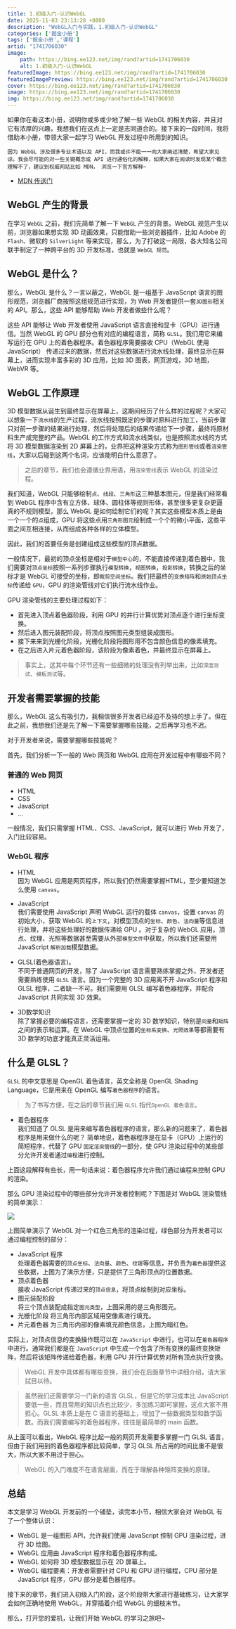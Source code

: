 ```yaml
---
title: 1.初级入门-认识WebGL
date: 2025-11-03 23:13:28 +0800
description: "WebGL入门与实践，1.初级入门-认识WebGL"
categories: ['掘金小册']
tags: ['掘金小册','课程']
artid: "1741706030"
image:
    path: https://bing.ee123.net/img/rand?artid=1741706030
    alt: 1.初级入门-认识WebGL
featuredImage: https://bing.ee123.net/img/rand?artid=1741706030
featuredImagePreview: https://bing.ee123.net/img/rand?artid=1741706030
cover: https://bing.ee123.net/img/rand?artid=1741706030
image: https://bing.ee123.net/img/rand?artid=1741706030
img: https://bing.ee123.net/img/rand?artid=1741706030
---
```




如果你在看这本小册，说明你或多或少地了解一些 WebGL 的相关内容，并且对它有浓厚的兴趣，我想我们在这点上一定是志同道合的。接下来的一段时间，我将借助本小册，带领大家一起学习 WebGL 开发过程中所用到的知识。

```!
因为 WebGL 涉及很多专业术语以及 API，而我或许不能一一向大家阐述清楚，希望大家见谅。我会尽可能的对一些关键概念或 API 进行通俗化的解释，如果大家在阅读时发现某个概念理解不了，建议到权威网站比如 MDN， 浏览一下官方解释~
```

* [MDN 传送门](https://developer.mozilla.org/zh-CN/docs/Web/API/WebGL_API)

## WebGL 产生的背景
在学习 `WebGL` 之前，我们先简单了解一下 `WebGL` 产生的背景。WebGL 规范产生以前，浏览器如果想实现 3D 动画效果，只能借助一些浏览器插件，比如 Adobe 的 `Flash`、微软的 `SilverLight` 等来实现，那么，为了打破这一局限，各大知名公司联手制定了一种跨平台的 3D 开发标准，也就是 `WebGL 规范`。

## WebGL 是什么？
那么，WebGL 是什么？一言以蔽之，WebGL 是一组基于 JavaScript 语言的图形规范，浏览器厂商按照这组规范进行实现，为 Web 开发者提供一套`3D图形`相关的 API。那么，这些 API 能够帮助 Web 开发者做些什么呢？

这些 API 能够让 Web 开发者使用 JavaScript 语言直接和显卡（GPU）进行通信。当然 WebGL 的 GPU 部分也有对应的编程语言，简称 `GLSL`。我们用它来编写运行在 GPU 上的着色器程序。着色器程序需要接收 CPU（WebGL 使用 JavaScript） 传递过来的数据，然后对这些数据进行流水线处理，最终显示在屏幕上，进而实现丰富多彩的 3D 应用，比如 3D 图表，网页游戏，3D 地图，WebVR 等。

## WebGL 工作原理

3D 模型数据从诞生到最终显示在屏幕上，这期间经历了什么样的过程呢？大家可以想象一下`流水线`的生产过程，流水线按照既定的步骤对原料进行加工，当前步骤只对前一步骤的结果进行处理，然后将处理后的结果传递给下一步骤，最终将原材料生产成完整的产品。WebGL 的工作方式和流水线类似，也是按照流水线的方式将 3D 模型数据渲染到 2D 屏幕上的，业界把这种渲染方式称为`图形管线`或者`渲染管线`，大家以后碰到这两个名词，应该能明白什么意思了。

>之后的章节，我们也会遵循业界用语，用`渲染管线`表示 WebGL 的渲染过程。

我们知道，WebGL 只能够绘制`点`、`线段`、`三角形`这三种基本图元，但是我们经常看到 WebGL 程序中含有立方体、球体、圆柱体等规则形体，甚至很多更复杂更逼真的不规则模型，那么 WebGL 是如何绘制它们的呢？其实这些模型本质上是由一个一个的`点`组成，GPU 将这些点用`三角形图元`绘制成一个个的微小平面，这些平面之间互相连接，从而组成各种各样的立体模型。

因此，我们的首要任务是创建组成这些模型的顶点数据。

一般情况下，最初的顶点坐标是相对于`模型中心`的，不能直接传递到着色器中，我们需要对`顶点坐标`按照一系列步骤执行`模型转换`，`视图转换`，`投影转换`，转换之后的坐标才是 WebGL 可接受的坐标，即`裁剪空间坐标`。我们把最终的`变换矩阵`和`原始顶点坐标`传递给 `GPU`，GPU 的渲染管线对它们执行流水线作业。

GPU 渲染管线的主要处理过程如下：

* 首先进入顶点着色器阶段，利用 GPU 的并行计算优势对顶点逐个进行坐标变换。
* 然后进入图元装配阶段，将顶点按照图元类型组装成图形。
* 接下来来到光栅化阶段，光栅化阶段将图形用不包含颜色信息的像素填充。
* 在之后进入片元着色器阶段，该阶段为像素着色，并最终显示在屏幕上。


>事实上，这其中每个环节还有一些细微的处理没有列举出来，比如`深度测试`、`模板测试`等。



## 开发者需要掌握的技能
那么，WebGL 这么有吸引力，我相信很多开发者已经迫不及待的想上手了。但在此之前，我想我们还是先了解一下需要掌握哪些技能，之后再学习也不迟。

对于开发者来说，需要掌握哪些技能呢？

首先，我们分析一下一般的 Web 网页和 WebGL 应用在开发过程中有哪些不同？

###  普通的 Web 网页

* HTML
* CSS
* JavaScript
* ...

一般情况，我们只需掌握 HTML、CSS、JavaScript，就可以进行 Web 开发了，入门比较容易。

### WebGL 程序

* HTML  
因为 WebGL 应用是网页程序，所以我们仍然需要掌握HTML，至少要知道怎么使用 `canvas`。

* JavaScript  
我们需要使用 JavaScript 声明 WebGL 运行的载体 `canvas`，设置 `canvas` 的初始大小，获取 WebGL 的`上下文`，对模型顶点的`坐标`、`颜色`、`法向量`等信息进行处理，并将这些处理好的数据传递给 GPU 。对于复杂的 WebGL 应用，顶点、纹理、光照等数据甚至需要从外部`模型文件`中获取，所以我们还需要用 JavaScript `解析加载`模型数据。

* GLSL(着色器语言)。  
不同于普通网页的开发，除了 JavaScript 语言需要熟练掌握之外，开发者还需要熟练使用 `GLSL` 语言。因为一个完整的 3D 应用离不开 JavaScript 程序和 GLSL 程序，二者缺一不可。我们需要用 GLSL 编写着色器程序，并配合 JavaScript 共同实现 3D 效果。
* 3D数学知识  
除了掌握必要的编程语言，还需要掌握一定的 3D 数学知识，特别是`向量`和`矩阵`之间的表示和运算。在 WebGL 中顶点位置的`坐标系变换`、`光照效果`等都需要有 3D 数学的功底才能真正灵活运用。

## 什么是 GLSL？

`GLSL` 的中文意思是 OpenGL 着色语言，英文全称是 OpenGL Shading Language，它是用来在 OpenGL 编写`着色器程序`的语言。

>为了书写方便，在之后的章节我们用 `GLSL` 指代`OpenGL 着色语言`。

* 着色器程序  
我们知道了 GLSL 是用来编写着色器程序的语言，那么新的问题来了，着色器程序是用来做什么的呢？
简单地说，着色器程序是在显卡（GPU）上运行的简短程序，代替了 GPU `固定渲染管线`的一部分，使 GPU 渲染过程中的某些部分允许开发者通过`编程`进行控制。

上面这段解释有些长，用一句话来说：着色器程序允许我们通过编程来控制 GPU 的渲染。

那么 GPU 渲染过程中的哪些部分允许开发者控制呢？下图是对 WebGL 渲染管线的简单演示：

![](https://p1-jj.byteimg.com/tos-cn-i-t2oaga2asx/gold-user-assets/2018/9/5/165a8dc3be028ca3~tplv-t2oaga2asx-image.image)

上图简单演示了 WebGL 对一个红色三角形的渲染过程，绿色部分为开发者可以通过编程控制的部分：

* JavaScript 程序  
  处理着色器需要的`顶点坐标`、`法向量`、`颜色`、`纹理`等信息，并负责为`着色器`提供这些数据，上图为了演示方便，只是提供了三角形顶点的位置数据。
* 顶点着色器  
  接收 JavaScript 传递过来的`顶点信息`，将顶点绘制到对应坐标。
* 图元装配阶段  
  将三个顶点装配成指定`图元类型`，上图采用的是三角形图元。
* 光栅化阶段
  将三角形内部区域用空像素进行填充。
* 片元着色器
  为三角形内部的像素填充颜色信息，上图为暗红色。
  
实际上，对顶点信息的变换操作既可以在 `JavaScript` 中进行，也可以在`着色器程序`中进行。通常我们都是在 `JavaScript` 中生成一个包含了所有变换的最终变换矩阵，然后将该矩阵传递给着色器，利用 GPU 并行计算优势对所有顶点执行变换。

>WebGL 开发中具体都有哪些变换，我们会在后面章节中详细介绍，请大家拭目以待。

>虽然我们还需要学习一门新的语言 GLSL，但是它的学习成本比 JavaScript 要低一些，而且常用的知识点也比较少，多加练习即可掌握，这点大家不用担心。GLSL 本质上是在 C 语言的基础上，增加了一些数据类型和数学函数。而我们需要编写的着色器程序，往往是最简单的 main 函数。


从上面可以看出，WebGL 程序比起一般的网页开发需要多掌握一门 GLSL 语言，但由于我们用到的着色器程序都比较简单，学习 GLSL 所占用的时间比重不是很大，所以大家不用过于担心。

> WebGL 的入门难度不在语言层面，而在于理解各种矩阵变换的原理。



## 总结

本文是学习 WebGL 开发前的一个铺垫，读完本小节，相信大家会对 WebGL 有了一个整体认识：

* WebGL 是一组图形 API，允许我们使用 JavaScript 控制 GPU 渲染过程，进行 3D 绘图。
* WebGL 应用由 JavaScript 程序和着色器程序构成。 
* WebGL 如何将 3D 模型数据显示在 2D 屏幕上。
* WebGL 编程要素：开发者需要针对 CPU 和 GPU 进行编程，CPU 部分是 JavaScript 程序，GPU 部分是着色器程序。


接下来的章节，我们进入初级入门阶段，这个阶段带大家进行基础练习，让大家学会如何正确地使用 WebGL，并穿插着介绍 WebGL 的细枝末节。

那么，打开您的爱机，让我们开始 WebGL 的学习之旅吧~